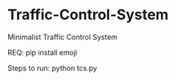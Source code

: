 # Traffic-Control-System
Minimalist Traffic Control System

REQ: pip install emoji

Steps to run:
python tcs.py
